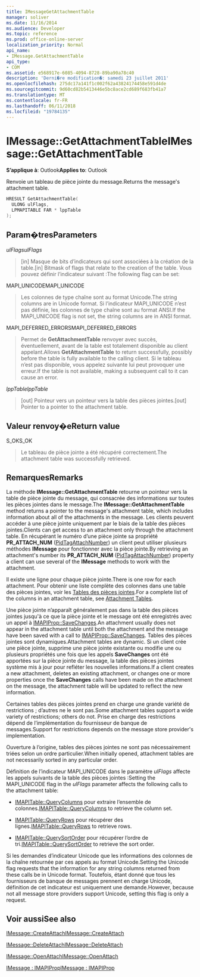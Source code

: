 ```yaml
---
title: IMessageGetAttachmentTable
manager: soliver
ms.date: 11/16/2014
ms.audience: Developer
ms.topic: reference
ms.prod: office-online-server
localization_priority: Normal
api_name:
- IMessage.GetAttachmentTable
api_type:
- COM
ms.assetid: e568917e-6085-4094-8728-89ba90a78c40
description: 'Derni�re modification�: samedi 23 juillet 2011'
ms.openlocfilehash: 275dc17a141f1c002f62a43824174458e591d4de
ms.sourcegitcommit: 9d60cd82b5413446e5bc8ace2cd689f683fb41a7
ms.translationtype: MT
ms.contentlocale: fr-FR
ms.lasthandoff: 06/11/2018
ms.locfileid: "19784135"
---
```

# <a name="imessagegetattachmenttable"></a><span data-ttu-id="8892d-103">IMessage::GetAttachmentTable</span><span class="sxs-lookup"><span data-stu-id="8892d-103">IMessage::GetAttachmentTable</span></span>

  
  
<span data-ttu-id="8892d-104">**S’applique à**: Outlook</span><span class="sxs-lookup"><span data-stu-id="8892d-104">**Applies to**: Outlook</span></span> 
  
<span data-ttu-id="8892d-105">Renvoie un tableau de pièce jointe du message.</span><span class="sxs-lookup"><span data-stu-id="8892d-105">Returns the message's attachment table.</span></span>
  
```cpp
HRESULT GetAttachmentTable(
  ULONG ulFlags,
  LPMAPITABLE FAR * lppTable
);
```

## <a name="parameters"></a><span data-ttu-id="8892d-106">Param�tres</span><span class="sxs-lookup"><span data-stu-id="8892d-106">Parameters</span></span>

 <span data-ttu-id="8892d-107">_ulFlags_</span><span class="sxs-lookup"><span data-stu-id="8892d-107">_ulFlags_</span></span>
  
> <span data-ttu-id="8892d-108">[in] Masque de bits d’indicateurs qui sont associées à la création de la table.</span><span class="sxs-lookup"><span data-stu-id="8892d-108">[in] Bitmask of flags that relate to the creation of the table.</span></span> <span data-ttu-id="8892d-109">Vous pouvez définir l’indicateur suivant :</span><span class="sxs-lookup"><span data-stu-id="8892d-109">The following flag can be set:</span></span> 
    
<span data-ttu-id="8892d-110">MAPI_UNICODE</span><span class="sxs-lookup"><span data-stu-id="8892d-110">MAPI_UNICODE</span></span> 
  
> <span data-ttu-id="8892d-111">Les colonnes de type chaîne sont au format Unicode.</span><span class="sxs-lookup"><span data-stu-id="8892d-111">The string columns are in Unicode format.</span></span> <span data-ttu-id="8892d-112">Si l’indicateur MAPI_UNICODE n’est pas définie, les colonnes de type chaîne sont au format ANSI.</span><span class="sxs-lookup"><span data-stu-id="8892d-112">If the MAPI_UNICODE flag is not set, the string columns are in ANSI format.</span></span>
    
<span data-ttu-id="8892d-113">MAPI_DEFERRED_ERRORS</span><span class="sxs-lookup"><span data-stu-id="8892d-113">MAPI_DEFERRED_ERRORS</span></span> 
  
> <span data-ttu-id="8892d-114">Permet de **GetAttachmentTable** renvoyer avec succès, éventuellement, avant de la table est totalement disponible au client appelant.</span><span class="sxs-lookup"><span data-stu-id="8892d-114">Allows **GetAttachmentTable** to return successfully, possibly before the table is fully available to the calling client.</span></span> <span data-ttu-id="8892d-115">Si le tableau n’est pas disponible, vous appelez suivante lui peut provoquer une erreur.</span><span class="sxs-lookup"><span data-stu-id="8892d-115">If the table is not available, making a subsequent call to it can cause an error.</span></span> 
    
 <span data-ttu-id="8892d-116">_lppTable_</span><span class="sxs-lookup"><span data-stu-id="8892d-116">_lppTable_</span></span>
  
> <span data-ttu-id="8892d-117">[out] Pointeur vers un pointeur vers la table des pièces jointes.</span><span class="sxs-lookup"><span data-stu-id="8892d-117">[out] Pointer to a pointer to the attachment table.</span></span>
    
## <a name="return-value"></a><span data-ttu-id="8892d-118">Valeur renvoy�e</span><span class="sxs-lookup"><span data-stu-id="8892d-118">Return value</span></span>

<span data-ttu-id="8892d-119">S_OK</span><span class="sxs-lookup"><span data-stu-id="8892d-119">S_OK</span></span> 
  
> <span data-ttu-id="8892d-120">Le tableau de pièce jointe a été récupéré correctement.</span><span class="sxs-lookup"><span data-stu-id="8892d-120">The attachment table was successfully retrieved.</span></span>
    
## <a name="remarks"></a><span data-ttu-id="8892d-121">Remarques</span><span class="sxs-lookup"><span data-stu-id="8892d-121">Remarks</span></span>

<span data-ttu-id="8892d-122">La méthode **IMessage::GetAttachmentTable** retourne un pointeur vers la table de pièce jointe du message, qui consacrée des informations sur toutes les pièces jointes dans le message.</span><span class="sxs-lookup"><span data-stu-id="8892d-122">The **IMessage::GetAttachmentTable** method returns a pointer to the message's attachment table, which includes information about all of the attachments in the message.</span></span> <span data-ttu-id="8892d-123">Les clients peuvent accéder à une pièce jointe uniquement par le biais de la table des pièces jointes.</span><span class="sxs-lookup"><span data-stu-id="8892d-123">Clients can get access to an attachment only through the attachment table.</span></span> <span data-ttu-id="8892d-124">En récupérant le numéro d’une pièce jointe sa propriété **PR_ATTACH_NUM** ([PidTagAttachNumber](pidtagattachnumber-canonical-property.md)) un client peut utiliser plusieurs méthodes **IMessage** pour fonctionner avec la pièce jointe.</span><span class="sxs-lookup"><span data-stu-id="8892d-124">By retrieving an attachment's number its **PR_ATTACH_NUM** ([PidTagAttachNumber](pidtagattachnumber-canonical-property.md)) property a client can use several of the **IMessage** methods to work with the attachment.</span></span> 
  
<span data-ttu-id="8892d-125">Il existe une ligne pour chaque pièce jointe.</span><span class="sxs-lookup"><span data-stu-id="8892d-125">There is one row for each attachment.</span></span> <span data-ttu-id="8892d-126">Pour obtenir une liste complète des colonnes dans une table des pièces jointes, voir les [Tables des pièces jointes](attachment-tables.md).</span><span class="sxs-lookup"><span data-stu-id="8892d-126">For a complete list of the columns in an attachment table, see [Attachment Tables](attachment-tables.md).</span></span>
  
<span data-ttu-id="8892d-127">Une pièce jointe n’apparaît généralement pas dans la table des pièces jointes jusqu'à ce que la pièce jointe et le message ont été enregistrés avec un appel à [IMAPIProp::SaveChanges](imapiprop-savechanges.md).</span><span class="sxs-lookup"><span data-stu-id="8892d-127">An attachment usually does not appear in the attachment table until both the attachment and the message have been saved with a call to [IMAPIProp::SaveChanges](imapiprop-savechanges.md).</span></span> <span data-ttu-id="8892d-128">Tables des pièces jointes sont dynamiques.</span><span class="sxs-lookup"><span data-stu-id="8892d-128">Attachment tables are dynamic.</span></span> <span data-ttu-id="8892d-129">Si un client crée une pièce jointe, supprime une pièce jointe existante ou modifie une ou plusieurs propriétés une fois que les appels **SaveChanges** ont été apportées sur la pièce jointe du message, la table des pièces jointes système mis à jour pour refléter les nouvelles informations.</span><span class="sxs-lookup"><span data-stu-id="8892d-129">If a client creates a new attachment, deletes an existing attachment, or changes one or more properties once the **SaveChanges** calls have been made on the attachment on the message, the attachment table will be updated to reflect the new information.</span></span> 
  
<span data-ttu-id="8892d-130">Certaines tables des pièces jointes prend en charge une grande variété de restrictions ; d’autres ne le sont pas.</span><span class="sxs-lookup"><span data-stu-id="8892d-130">Some attachment tables support a wide variety of restrictions; others do not.</span></span> <span data-ttu-id="8892d-131">Prise en charge des restrictions dépend de l’implémentation du fournisseur de banque de messages.</span><span class="sxs-lookup"><span data-stu-id="8892d-131">Support for restrictions depends on the message store provider's implementation.</span></span> 
  
<span data-ttu-id="8892d-132">Ouverture à l’origine, tables des pièces jointes ne sont pas nécessairement triées selon un ordre particulier.</span><span class="sxs-lookup"><span data-stu-id="8892d-132">When initially opened, attachment tables are not necessarily sorted in any particular order.</span></span> 
  
<span data-ttu-id="8892d-133">Définition de l’indicateur MAPI_UNICODE dans le paramètre _ulFlags_ affecte les appels suivants de la table des pièces jointes :</span><span class="sxs-lookup"><span data-stu-id="8892d-133">Setting the MAPI_UNICODE flag in the  _ulFlags_ parameter affects the following calls to the attachment table:</span></span> 
  
- <span data-ttu-id="8892d-134">[IMAPITable::QueryColumns](imapitable-querycolumns.md) pour extraire l’ensemble de colonnes.</span><span class="sxs-lookup"><span data-stu-id="8892d-134">[IMAPITable::QueryColumns](imapitable-querycolumns.md) to retrieve the column set.</span></span> 
    
- <span data-ttu-id="8892d-135">[IMAPITable::QueryRows](imapitable-queryrows.md) pour récupérer des lignes.</span><span class="sxs-lookup"><span data-stu-id="8892d-135">[IMAPITable::QueryRows](imapitable-queryrows.md) to retrieve rows.</span></span> 
    
- <span data-ttu-id="8892d-136">[IMAPITable::QuerySortOrder](imapitable-querysortorder.md) pour récupérer l’ordre de tri.</span><span class="sxs-lookup"><span data-stu-id="8892d-136">[IMAPITable::QuerySortOrder](imapitable-querysortorder.md) to retrieve the sort order.</span></span> 
    
<span data-ttu-id="8892d-137">Si les demandes d’indicateur Unicode que les informations des colonnes de la chaîne retournée par ces appels au format Unicode.</span><span class="sxs-lookup"><span data-stu-id="8892d-137">Setting the Unicode flag requests that the information for any string columns returned from these calls be in Unicode format.</span></span> <span data-ttu-id="8892d-138">Toutefois, étant donné que tous les fournisseurs de banque de messages prennent en charge Unicode, définition de cet indicateur est uniquement une demande.</span><span class="sxs-lookup"><span data-stu-id="8892d-138">However, because not all message store providers support Unicode, setting this flag is only a request.</span></span>
  
## <a name="see-also"></a><span data-ttu-id="8892d-139">Voir aussi</span><span class="sxs-lookup"><span data-stu-id="8892d-139">See also</span></span>



[<span data-ttu-id="8892d-140">IMessage::CreateAttach</span><span class="sxs-lookup"><span data-stu-id="8892d-140">IMessage::CreateAttach</span></span>](imessage-createattach.md)
  
[<span data-ttu-id="8892d-141">IMessage::DeleteAttach</span><span class="sxs-lookup"><span data-stu-id="8892d-141">IMessage::DeleteAttach</span></span>](imessage-deleteattach.md)
  
[<span data-ttu-id="8892d-142">IMessage::OpenAttach</span><span class="sxs-lookup"><span data-stu-id="8892d-142">IMessage::OpenAttach</span></span>](imessage-openattach.md)
  
[<span data-ttu-id="8892d-143">IMessage : IMAPIProp</span><span class="sxs-lookup"><span data-stu-id="8892d-143">IMessage : IMAPIProp</span></span>](imessageimapiprop.md)

